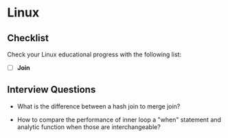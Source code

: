 # Linux

## Checklist

Check your Linux educational progress with the following list:

- [ ] **Join**


## Interview Questions

* What is the difference between a hash join to merge join?

* How to compare the performance of inner loop a "when" statement and analytic
  function when those are interchangeable?
